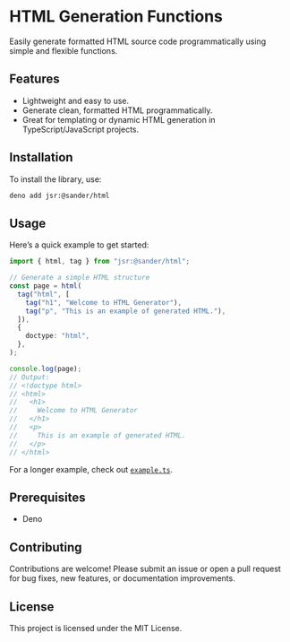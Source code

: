 # HTML Generation Functions

Easily generate formatted HTML source code programmatically using simple and
flexible functions.

## Features

- Lightweight and easy to use.
- Generate clean, formatted HTML programmatically.
- Great for templating or dynamic HTML generation in TypeScript/JavaScript
  projects.

## Installation

To install the library, use:

```bash
deno add jsr:@sander/html
```

## Usage

Here’s a quick example to get started:

```typescript
import { html, tag } from "jsr:@sander/html";

// Generate a simple HTML structure
const page = html(
  tag("html", [
    tag("h1", "Welcome to HTML Generator"),
    tag("p", "This is an example of generated HTML."),
  ]),
  {
    doctype: "html",
  },
);

console.log(page);
// Output:
// <!doctype html>
// <html>
//   <h1>
//     Welcome to HTML Generator
//   </h1>
//   <p>
//     This is an example of generated HTML.
//   </p>
// </html>
```

For a longer example, check out [`example.ts`](./example.ts).

## Prerequisites

- Deno

## Contributing

Contributions are welcome! Please submit an issue or open a pull request for bug
fixes, new features, or documentation improvements.

## License

This project is licensed under the MIT License.
